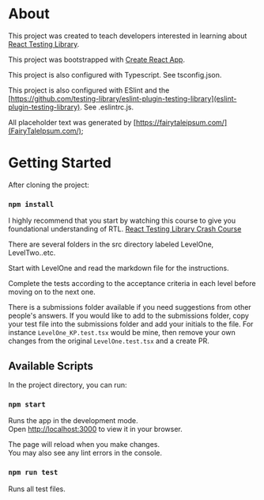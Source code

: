 # About

This project was created to teach developers interested in learning about [React Testing Library](https://testing-library.com/docs/).

This project was bootstrapped with [Create React App](https://github.com/facebook/create-react-app).

This project is also configured with Typescript. See tsconfig.json.

This project is also configured with ESlint and the [https://github.com/testing-library/eslint-plugin-testing-library](eslint-plugin-testing-library). See .eslintrc.js.

All placeholder text was generated by [https://fairytaleipsum.com/](FairyTaleIpsum.com/);

# Getting Started

After cloning the project:

### `npm install`

I highly recommend that you start by watching this course to give you foundational understanding of RTL. [React Testing Library Crash Course](https://www.youtube.com/watch?v=04BBgg8zgWo)

There are several folders in the src directory labeled LevelOne, LevelTwo..etc.

Start with LevelOne and read the markdown file for the instructions.

Complete the tests according to the acceptance criteria in each level before moving on to the next one.

There is a submissions folder available if you need suggestions from other people's answers. If you would like to add to the submissions folder, copy your test file into the submissions folder and add your initials to the file. For instance `LevelOne_KP.test.tsx` would be mine, then remove your own changes from the original `LevelOne.test.tsx` and a create PR.

## Available Scripts

In the project directory, you can run:

### `npm start`

Runs the app in the development mode.\
Open [http://localhost:3000](http://localhost:3000) to view it in your browser.

The page will reload when you make changes.\
You may also see any lint errors in the console.

### `npm run test`

Runs all test files.
